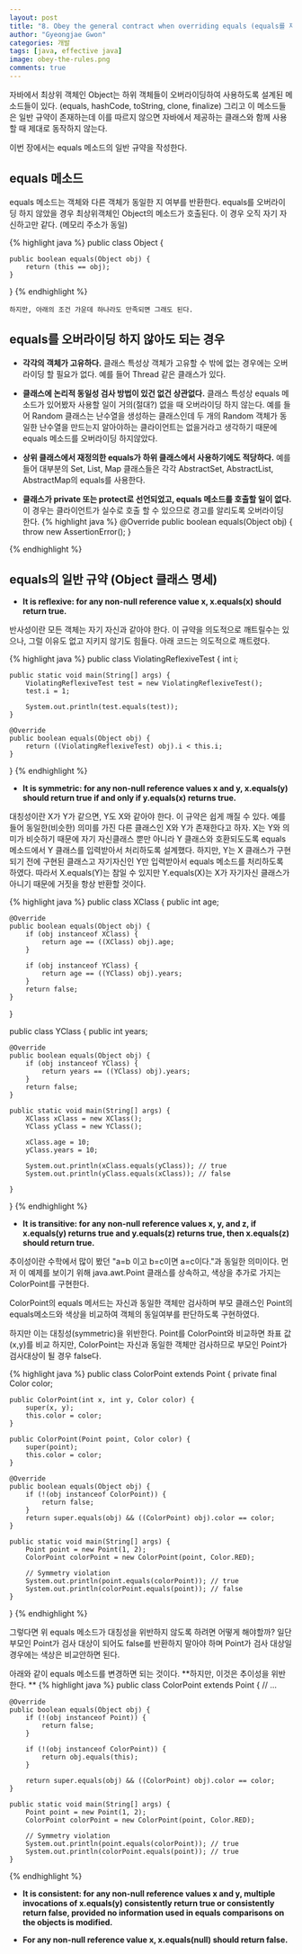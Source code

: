 ```yaml
---
layout: post
title: "8. Obey the general contract when overriding equals (equals를 재정의할 때는 일반 규약을 따르라)"
author: "Gyeongjae Gwon"
categories: 개발
tags: [java, effective java]
image: obey-the-rules.png
comments: true
---
```



자바에서 최상위 객체인 Object는 하위 객체들이 오버라이딩하여 사용하도록 설계된 메소드들이 있다. (equals, hashCode, toString, clone, finalize)
그리고 이 메소드들은 일반 규약이 존재하는데 이를 따르지 않으면 자바에서 제공하는 클래스와 함께 사용할 때 제대로 동작하지 않는다.

이번 장에서는 equals 메소드의 일반 규약을 작성한다.

 
 
## equals 메소드

equals 메소드는 객체와 다른 객체가 동일한 지 여부를 반환한다. equals를 오버라이딩 하지 않았을 경우 최상위객체인 Object의 메소드가 호출된다.
이 경우 오직 자기 자신하고만 같다. (메모리 주소가 동일)

{% highlight java %}
public class Object {

    public boolean equals(Object obj) {
        return (this == obj);
    }
}
{% endhighlight %}

```
하지만, 아래의 조건 가운데 하나라도 만족되면 그래도 된다.
```
 
 
 
## equals를 오버라이딩 하지 않아도 되는 경우

* **각각의 객체가 고유하다.** 클래스 특성상 객체가 고유할 수 밖에 없는 경우에는 오버라이딩 할 필요가 없다. 예를 들어 Thread 같은 클래스가 있다.
 
 
 
* **클래스에 논리적 동일성 검사 방법이 있건 없건 상관없다.** 클래스 특성상 equals 메소드가 있어봤자 사용할 일이 거의(절대?) 없을 때 오버라이딩 하지 않는다. 예를 들어 Random 클래스는 난수열을 생성하는 클래스인데 두 개의 Random 객체가 동일한 난수열을 만드는지 알아야하는 클라이언트는 없을거라고 생각하기 때문에 equals 메소드를 오버라이딩 하지않았다.
 
 
 
* **상위 클래스에서 재정의한 equals가 하위 클래스에서 사용하기에도 적당하다.** 예를들어 대부분의 Set, List, Map 클래스들은 각각 AbstractSet, AbstractList, AbstractMap의 equals를 사용한다. 
 
 
 
* **클래스가 private 또는 protect로 선언되었고, equals 메소드를 호출할 일이 없다.** 이 경우는 클라이언트가 실수로 호출 할 수 있으므로 경고를 알리도록 오버라이딩 한다.
{% highlight java %}
	@Override
	public boolean equals(Object obj) {
		throw new AssertionError();
	}

{% endhighlight %}

 
 
## equals의 일반 규약 (Object 클래스 명세)

* **It is reflexive: for any non-null reference value x, x.equals(x) should return true.**

반사성이란 모든 객체는 자기 자신과 같아야 한다. 이 규약을 의도적으로 깨트릴수는 있으나, 그럴 이유도 없고 지키지 않기도 힘들다.
아래 코드는 의도적으로 깨트렸다.

{% highlight java %}
public class ViolatingReflexiveTest {
	int i;

	public static void main(String[] args) {
		ViolatingReflexiveTest test = new ViolatingReflexiveTest();
		test.i = 1;

		System.out.println(test.equals(test));
	}

	@Override
	public boolean equals(Object obj) {
		return ((ViolatingReflexiveTest) obj).i < this.i;
	}
}
{% endhighlight %}



* **It is symmetric: for any non-null reference values x and y, x.equals(y) should return true if and only if y.equals(x) returns true.** 

대칭성이란 X가 Y가 같으면, Y도 X와 같아야 한다. 이 규약은 쉽게 깨질 수 있다. 예를 들어 동일한(비슷한) 의미를 가진 다른 클래스인 X와 Y가 존재한다고 하자. X는 Y와 의미가 비슷하기 때문에 자기 자신클래스 뿐만 아니라 Y 클래스와 호환되도도록 equals 메소드에서 Y 클래스를 입력받아서 처리하도록 설계했다. 하지만, Y는 X 클래스가 구현되기 전에 구현된 클래스고 자기자신인 Y만 입력받아서 equals 메소드를 처리하도록 하였다. 따라서 X.equals(Y)는 참일 수 있지만 Y.equals(X)는 X가 자기자신 클래스가 아니기 때문에 거짓을 항상 반환할 것이다.


{% highlight java %}
public class XClass {
	public int age;

	@Override
	public boolean equals(Object obj) {
		if (obj instanceof XClass) {
			return age == ((XClass) obj).age;
		}

		if (obj instanceof YClass) {
			return age == ((YClass) obj).years;
		}
		return false;
	}

}

public class YClass {
	public int years;

	@Override
	public boolean equals(Object obj) {
		if (obj instanceof YClass) {
			return years == ((YClass) obj).years;
		}
		return false;
	}

	public static void main(String[] args) {
		XClass xClass = new XClass();
		YClass yClass = new YClass();

		xClass.age = 10;
		yClass.years = 10;

		System.out.println(xClass.equals(yClass)); // true
		System.out.println(yClass.equals(xClass)); // false

	}
}
{% endhighlight %}
 
 
* **It is transitive: for any non-null reference values x, y, and z, if x.equals(y) returns true and y.equals(z) returns true, then x.equals(z) should return true.**

추이성이란 수학에서 많이 봤던 "a=b 이고 b=c이면 a=c이다."과 동일한 의미이다. 먼저 이 예제를 보이기 위해 java.awt.Point 클래스를 상속하고, 색상을 추가로 가지는 ColorPoint를 구현한다.

ColorPoint의 equals 메서드는 자신과 동일한 객체만 검사하며 부모 클래스인 Point의 equals메소드와 색상을 비교하여 객체의 동일여부를 판단하도록 구현하였다.

하지만 이는 대칭성(symmetric)을 위반한다. Point를 ColorPoint와 비교하면 좌표 값(x,y)를 비교 하지만, ColorPoint는 자신과 동일한 객체만 검사하므로 부모인 Point가 검사대상이 될 경우 false다. 

{% highlight java %}
public class ColorPoint extends Point {
	private final Color color;

	public ColorPoint(int x, int y, Color color) {
		super(x, y);
		this.color = color;
	}

	public ColorPoint(Point point, Color color) {
		super(point);
		this.color = color;
	}

	@Override
	public boolean equals(Object obj) {
		if (!(obj instanceof ColorPoint)) {
			return false;
		}
		return super.equals(obj) && ((ColorPoint) obj).color == color;
	}

	public static void main(String[] args) {
		Point point = new Point(1, 2);
		ColorPoint colorPoint = new ColorPoint(point, Color.RED);

		// Symmetry violation
		System.out.println(point.equals(colorPoint)); // true
		System.out.println(colorPoint.equals(point)); // false
	}

}
{% endhighlight %}

그렇다면 위 equals 메소드가 대칭성을 위반하지 않도록 하려면 어떻게 해야할까? 일단 부모인 Point가 검사 대상이 되어도 false를 반환하지 말아야 하며 Point가 검사 대상일 경우에는 색상은 비교안하면 된다.

아래와 같이 equals 메소드를 변경하면 되는 것이다. **하지만, 이것은 추이성을 위반한다. **
{% highlight java %}
public class ColorPoint extends Point {
	// ...
	
	@Override
	public boolean equals(Object obj) {
		if (!(obj instanceof Point)) {
			return false;
		}

		if (!(obj instanceof ColorPoint)) {
			return obj.equals(this);
		}

		return super.equals(obj) && ((ColorPoint) obj).color == color;
	}
	
	public static void main(String[] args) {
		Point point = new Point(1, 2);
		ColorPoint colorPoint = new ColorPoint(point, Color.RED);

		// Symmetry violation
		System.out.println(point.equals(colorPoint)); // true
		System.out.println(colorPoint.equals(point)); // true
	}
	
{% endhighlight %}
 


* **It is consistent: for any non-null reference values x and y, multiple invocations of x.equals(y) consistently return true or consistently return false, provided no information used in equals comparisons on the objects is modified.**
 
 
 
* **For any non-null reference value x, x.equals(null) should return false.**

